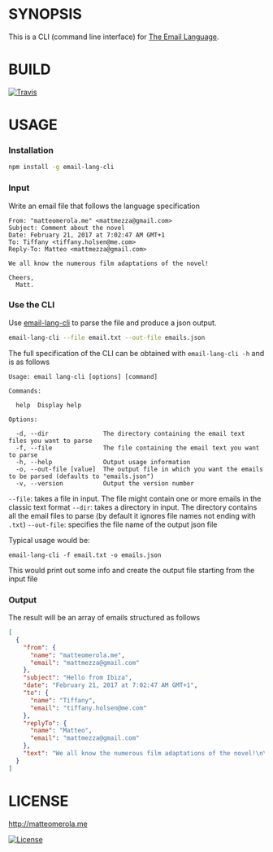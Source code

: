 # SYNOPSIS
This is a CLI (command line interface) for [The Email Language](https://github.com/mattmezza/email-lang).

# BUILD

[![Travis](https://img.shields.io/travis/mattmezza/email-lang-cli.svg)]()

# USAGE

### Installation

```bash
npm install -g email-lang-cli
```

### Input
Write an email file that follows the language specification

```
From: "matteomerola.me" <mattmezza@gmail.com>
Subject: Comment about the novel
Date: February 21, 2017 at 7:02:47 AM GMT+1
To: Tiffany <tiffany.holsen@me.com>
Reply-To: Matteo <mattmezza@gmail.com>

We all know the numerous film adaptations of the novel!

Cheers,
  Matt.
```

### Use the CLI

Use [email-lang-cli](https://github.com/mattmezza/email-lang-cli) to parse the file and produce a json output.

```bash
email-lang-cli --file email.txt --out-file emails.json
```

The full specification of the CLI can be obtained with `email-lang-cli -h` and is as follows

```
Usage: email lang-cli [options] [command]

Commands:

  help  Display help

Options:

  -d, --dir               The directory containing the email text files you want to parse
  -f, --file              The file containing the email text you want to parse
  -h, --help              Output usage information
  -o, --out-file [value]  The output file in which you want the emails to be parsed (defaults to "emails.json")
  -v, --version           Output the version number
```

`--file`: takes a file in input. The file might contain one or more emails in the classic text format
`--dir`: takes a directory in input. The directory contains all the email files to parse (by default it ignores file names not ending with `.txt`)
`--out-file`: specifies the file name of the output json file

Typical usage would be:

`email-lang-cli -f email.txt -o emails.json`

This would print out some info and create the output file starting from the input file

### Output

The result will be an array of emails structured as follows

```json
[
  {
    "from": {
      "name": "matteomerola.me",
      "email": "mattmezza@gmail.com"
    },
    "subject": "Hello from Ibiza",
    "date": "February 21, 2017 at 7:02:47 AM GMT+1",
    "to": {
      "name": "Tiffany",
      "email": "tiffany.holsen@me.com"
    },
    "replyTo": {
      "name": "Matteo",
      "email": "mattmezza@gmail.com"
    },
    "text": "We all know the numerous film adaptations of the novel!\n\nCheers,\n  Matt.\n"
  }
]
```

# LICENSE

http://matteomerola.me

[![License](https://img.shields.io/npm/l/array.from.svg)](/LICENSE)
